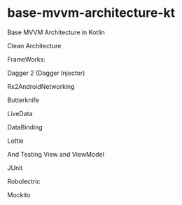# base-mvvm-architecture-kt

Base MVVM Architecture in Kotlin

Clean Architecture

FrameWorks:

Dagger 2 (Dagger Injector)

Rx2AndroidNetworking

Butterknife

LiveData

DataBinding

Lottie


And Testing View and ViewModel

JUnit

Robolectric

Mockito

